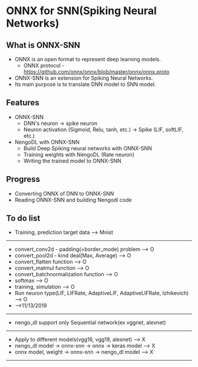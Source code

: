 # ONNX for SNN(Spiking Neural Networks)

## What is ONNX-SNN
* ONNX is an open format to represent deep learning models.
   * ONNX protocol - https://github.com/onnx/onnx/blob/master/onnx/onnx.proto
* ONNX-SNN is an extension for Spiking Neural Networks.
* Its main purpose is to translate DNN model to SNN model.

## Features
* ONNX-SNN
    * DNN's neuron -> spike neuron
    * Neuron activation (Sigmoid, Relu, tanh, etc.) -> Spike (LIF, softLIF, etc.)
* NengoDL with ONNX-SNN
    * Build Deep Spiking neural networks with ONNX-SNN
    * Training weights with NengoDL (Rate neuron)
    * Writing the trained model to ONNX-SNN

## Progress
* Converting ONNX of DNN to ONNX-SNN
* Reading ONNX-SNN and building Nengodl code

## To do list
* Training, prediction target data --> Mnist
---
* convert_conv2d - padding(=border_mode) problem --> O
* convert_pool2d - kind deal(Max, Average) --> O
* convert_flatten function --> O
* convert_matmul function --> O
* convert_batchnormalization function --> O
* softmax --> O
* training, simulation --> O
* Run neuron type(LIF, LIFRate, AdaptiveLIF, AdaptiveLIFRate, Izhikevich) --> O
* -->11/13/2019
---
* nengo_dl support only Sequential network(ex vggnet, alexnet)
---
* Apply to different models(vgg16, vgg19, alexnet) --> X
* nengo_dl model -> onnx-snn -> onnx -> keras model --> X
* onnx model, weight -> onnx-snn -> nengo_dl model --> X
---